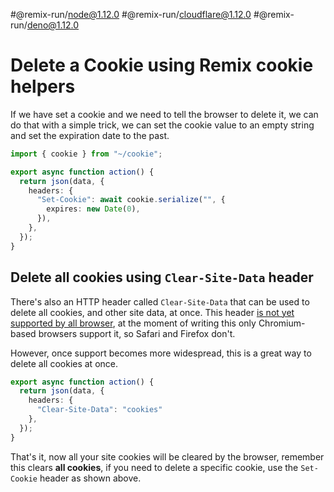 #@remix-run/node@1.12.0 #@remix-run/cloudflare@1.12.0 #@remix-run/deno@1.12.0

# Delete a Cookie using Remix cookie helpers

If we have set a cookie and we need to tell the browser to delete it, we can do that with a simple trick, we can set the cookie value to an empty string and set the expiration date to the past.

```ts
import { cookie } from "~/cookie";

export async function action() {
  return json(data, {
    headers: {
      "Set-Cookie": await cookie.serialize("", {
        expires: new Date(0),
      }),
    },
  });
}
```

## Delete all cookies using `Clear-Site-Data` header

There's also an HTTP header called `Clear-Site-Data` that can be used to delete all cookies, and other site data, at once. This header [is not yet supported by all browser](https://caniuse.com/mdn-http_headers_clear-site-data_cache), at the moment of writing this only Chromium-based browsers support it, so Safari and Firefox don't.

However, once support becomes more widespread, this is a great way to delete all cookies at once.

```ts
export async function action() {
  return json(data, {
    headers: {
      "Clear-Site-Data": "cookies"
    },
  });
}
```

That's it, now all your site cookies will be cleared by the browser, remember this clears **all cookies**, if you need to delete a specific cookie, use the `Set-Cookie` header as shown above.
